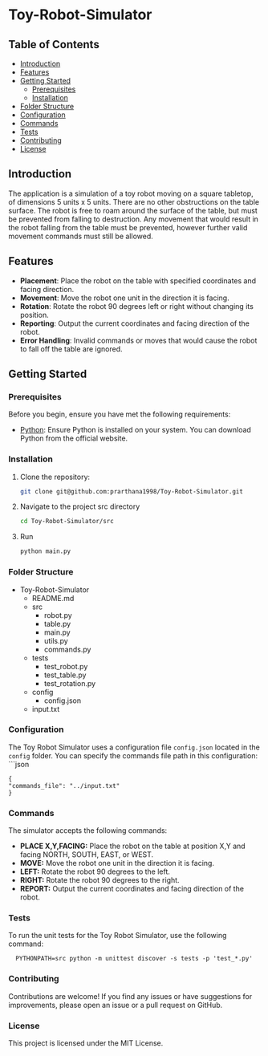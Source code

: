# Toy-Robot-Simulator


## Table of Contents

- [Introduction](#introduction)
- [Features](#features)
- [Getting Started](#getting-started)
  - [Prerequisites](#prerequisites)
  - [Installation](#installation)
- [Folder Structure](#folder-structure)
- [Configuration](#configuration)
- [Commands](#commands)
- [Tests](#tests)
- [Contributing](#contributing)
- [License](#license)

## Introduction

The application is a simulation of a toy robot moving on a square tabletop, of dimensions 5 units x 5 units. There are no other obstructions on the table surface. The robot is free to roam around the surface of the table, but must be prevented from falling to destruction. Any movement that would result in the robot falling from the table must be prevented, however further valid movement commands must still be allowed.

## Features

- **Placement**: Place the robot on the table with specified coordinates and facing direction.
- **Movement**: Move the robot one unit in the direction it is facing.
- **Rotation**: Rotate the robot 90 degrees left or right without changing its position.
- **Reporting**: Output the current coordinates and facing direction of the robot.
- **Error Handling**: Invalid commands or moves that would cause the robot to fall off the table are ignored.

## Getting Started

### Prerequisites

Before you begin, ensure you have met the following requirements:

- [Python](https://www.python.org/downloads/): Ensure Python is installed on your system. You can download Python from the official website.

### Installation
   
1. Clone the repository:
   
   ```bash
   git clone git@github.com:prarthana1998/Toy-Robot-Simulator.git

2. Navigate to the project src directory
   ```bash
   cd Toy-Robot-Simulator/src

3. Run 
   ```python
   python main.py 

### Folder Structure

- Toy-Robot-Simulator
  - README.md
  - src
    - robot.py
    - table.py
    - main.py
    - utils.py
    - commands.py
  - tests
    - test_robot.py
    - test_table.py
    - test_rotation.py
  - config
    - config.json
  - input.txt

### Configuration

The Toy Robot Simulator uses a configuration file `config.json` located in the `config` folder. You can specify the commands file path in this configuration:
    ```json
     
    {
    "commands_file": "../input.txt"
    }

### Commands
The simulator accepts the following commands:

- **PLACE X,Y,FACING:** Place the robot on the table at position X,Y and facing NORTH, SOUTH, EAST, or WEST.
- **MOVE:** Move the robot one unit in the direction it is facing.
- **LEFT:** Rotate the robot 90 degrees to the left.
- **RIGHT:** Rotate the robot 90 degrees to the right.
- **REPORT:** Output the current coordinates and facing direction of the robot.

### Tests

To run the unit tests for the Toy Robot Simulator, use the following command:
    
      
      PYTHONPATH=src python -m unittest discover -s tests -p 'test_*.py'
   
### Contributing
Contributions are welcome! If you find any issues or have suggestions for improvements, please open an issue or a pull request on GitHub. <br>

### License
This project is licensed under the MIT License.





